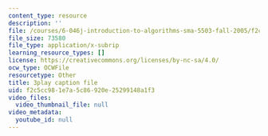 ```yaml
---
content_type: resource
description: ''
file: /courses/6-046j-introduction-to-algorithms-sma-5503-fall-2005/f2c5cc981e7a5c86920e25299148a1f3_mR_RUjsJnV8.vtt
file_size: 73580
file_type: application/x-subrip
learning_resource_types: []
license: https://creativecommons.org/licenses/by-nc-sa/4.0/
ocw_type: OCWFile
resourcetype: Other
title: 3play caption file
uid: f2c5cc98-1e7a-5c86-920e-25299148a1f3
video_files:
  video_thumbnail_file: null
video_metadata:
  youtube_id: null
---
```

